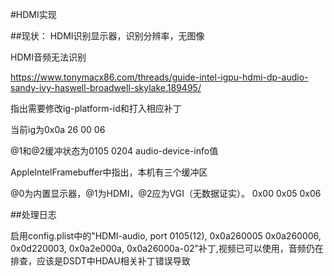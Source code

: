 #HDMI实现

##现状：
HDMI识别显示器，识别分辨率，无图像

HDMI音频无法识别

https://www.tonymacx86.com/threads/guide-intel-igpu-hdmi-dp-audio-sandy-ivy-haswell-broadwell-skylake.189495/

指出需要修改ig-platform-id和打入相应补丁

当前ig为0x0a 26 00 06

@1和@2缓冲状态为0105 0204
audio-device-info值


AppleIntelFramebuffer中指出，本机有三个缓冲区

@0为内置显示器，@1为HDMI，@2应为VGI（无数据证实）。
0x00 0x05 0x06


##处理日志

启用config.plist中的"HDMI-audio, port 0105(12), 0x0a260005 0x0a260006, 0x0d220003, 0x0a2e000a, 0x0a26000a-02”补丁,视频已可以使用，音频仍在排查，应该是DSDT中HDAU相关补丁错误导致